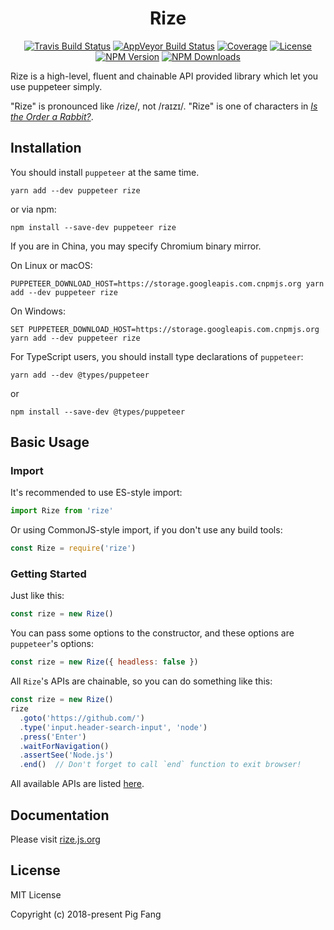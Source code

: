 <h1 align="center">Rize</h1>

<p align="center">
  <a href="https://travis-ci.org/g-plane/rize"><img src="https://img.shields.io/travis/g-plane/rize.svg?style=flat-square" alt="Travis Build Status"></a>
  <a href="https://ci.appveyor.com/project/g-plane/rize"><img src="https://img.shields.io/appveyor/ci/g-plane/rize.svg?style=flat-square&logo=appveyor" alt="AppVeyor Build Status"></a>
  <a href="https://codecov.io/gh/g-plane/rize"><img src="https://img.shields.io/codecov/c/github/g-plane/rize.svg?style=flat-square" alt="Coverage"></a>
  <a href="https://github.com/g-plane/rize/blob/master/LICENSE"><img src="https://img.shields.io/github/license/g-plane/rize.svg?style=flat-square" alt="License"></a>
  <a href="https://www.npmjs.com/package/rize"><img src="https://img.shields.io/npm/v/rize.svg?style=flat-square" alt="NPM Version"></a>
  <a href="https://www.npmjs.com/package/rize"><img src="https://img.shields.io/npm/dm/rize.svg?style=flat-square" alt="NPM Downloads"></a>
</p>

Rize is a high-level, fluent and chainable API provided library which let you use puppeteer simply.

"Rize" is pronounced like /ɾize/, not /raɪzɪ/. "Rize" is one of characters in [*Is the Order a Rabbit?*](https://en.wikipedia.org/wiki/Is_the_Order_a_Rabbit%3F).

## Installation

You should install `puppeteer` at the same time.

```shell
yarn add --dev puppeteer rize
```

or via npm:

```shell
npm install --save-dev puppeteer rize
```

If you are in China, you may specify Chromium binary mirror.

On Linux or macOS:

```shell
PUPPETEER_DOWNLOAD_HOST=https://storage.googleapis.com.cnpmjs.org yarn add --dev puppeteer rize
```

On Windows:

```shell
SET PUPPETEER_DOWNLOAD_HOST=https://storage.googleapis.com.cnpmjs.org yarn add --dev puppeteer rize
```

For TypeScript users, you should install type declarations of `puppeteer`:

```shell
yarn add --dev @types/puppeteer
```

or 

```shell
npm install --save-dev @types/puppeteer
```

## Basic Usage

### Import

It's recommended to use ES-style import:

```javascript
import Rize from 'rize'
```

Or using CommonJS-style import, if you don't use any build tools:

```javascript
const Rize = require('rize')
```

### Getting Started

Just like this:

```javascript
const rize = new Rize()
```

You can pass some options to the constructor,
and these options are `puppeteer`'s options:

```javascript
const rize = new Rize({ headless: false })
```

All `Rize`'s APIs are chainable, so you can do something like this:

```javascript
const rize = new Rize()
rize
  .goto('https://github.com/')
  .type('input.header-search-input', 'node')
  .press('Enter')
  .waitForNavigation()
  .assertSee('Node.js')
  .end()  // Don't forget to call `end` function to exit browser!
```

All available APIs are listed [here](https://rize.js.org/api/classes/_index_.rize.html). 

## Documentation

Please visit [rize.js.org](https://rize.js.org)

## License

MIT License

Copyright (c) 2018-present Pig Fang
